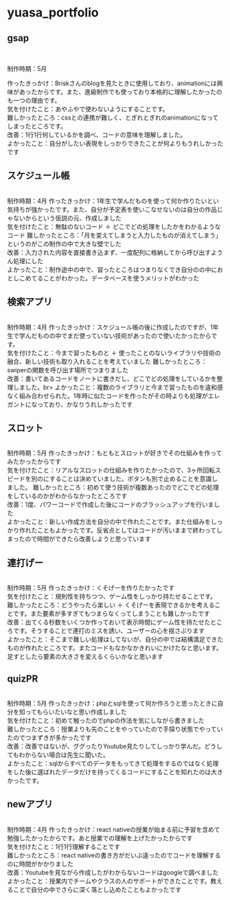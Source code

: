 # yuasa_portfolio
<h2>gsap</h2><br>
<p>制作時期：5月</p>
作ったきっかけ：Briskさんのblogを見たときに使用しており、animationには興味があったからです。また、進級制作でも使っており本格的に理解したかったのも一つの理由です。<br>
気を付けたこと：あやふやで使わないようにすることです。<br>
難しかったところ：cssとの連携が難しく、とぎれとぎれのanimationになってしまったところです。<br>
改善：1行1行何しているかを調べ、コードの意味を理解しました。<br>
よかったこと：自分がしたい表現をしっかりできたことが何よりもうれしかったです<br>

<h2>スケジュール帳</h2><br>
制作時期：4月
作ったきっかけ：1年生で学んだものを使って何か作りたいとい気持ちが強かったです。また、自分が予定表を使いこなせないのは自分の作品じゃないからという仮説の元、作成しました<br>
気を付けたこと：無駄のないコード ＋ どこでどの処理をしたかをわかるようなコード
難しかったところ：「月を変えてしまうと入力したものが消えてしまう」というのがこの制作の中で大きな壁でした<br>
改善：入力された内容を直接書き込まず、一度配列に格納してから呼び出すようん処理にした<br>
よかったこと：制作途中の中で、習ったところはつまりなくでき自分のの中におとしこめてることがわかった。データベースを使うメリットがわかった<br>

<h2>検索アプリ</h2><br>
制作時期：4月
作ったきっかけ：スケジュール帳の後に作成したのですが、1年生で学んだものの中でまだ使っていない技術があったので使いたかったからです。<br>
気を付けたこと：今まで習ったものと ＋ 使ったことのないライブラリや技術の融合、新しい技術も取り入れることを考えていました
難しかったところ：swiperの関数を呼び出す場所でつまりました<br>
改善：書いてあるコードをノートに書きだし、どこでどの処理をしているかを整理しました。br>
よかったこと：複数のライブラリと今まで習ったものを違和感なく組み合わせられた。1年時に似たコードを作ったがその時よりも処理がエレガントになっており、かなりうれしかったです<br>

<h2>スロット</h2><br>
制作時期：5月
作ったきっかけ：もともとスロットが好きでその仕組みを作ってみたかったからです<br>
気を付けたこと：リアルなスロットの仕組みを作りたかったので、3ヶ所回転スピードを別のにすることは決めていました。ボタンも別で止めることを意識しました。
難しかったところ：初めて使う技術が複数あったのでどこでどの処理をしているのかがわからなかったところです<br>
改善：1度、パワーコードで作成した後にコードのブラッシュアップを行いました<br>
よかったこと：新しい作成方法を自分の中で作れたことです。また仕組みをしっかり作れたこともよかったです。反省点としてはコードが汚いままで終わってしまったので時間ができたら改善しようと思っています<br>

<h2>連打げー</h2><br>
制作時期：5月
作ったきっかけ：くそげーを作りたかったです<br>
気を付けたこと：規則性を持ちつつ、ゲーム性をしっかり持たせることです。
難しかったところ：どうやったら楽しい ＋ くそげーを表現できるかを考えることです。また要素が多すぎてもつまらなくってしまうことも難しかったです<br>
改善：出てくる秒数をいくつか作っておいて表示時間にゲーム性を持たせたところです。そうすることで連打のミスを誘い、ユーザーの心を揺さぶります<br>
よかったこと：そこまで難しい処理はしてないが、自分の中では結構満足できたものが作れたところです。またコードもなかなかきれいにかけたなと思います。足すとしたら要素の大きさを変えるくらいかなと思います<br>

<h2>quizPR</h2><br>
制作時期：5月
作ったきっかけ：phpとsqlを使って何か作ろうと思ったときに自分を知ってもらいたいなと思い作成しました<br>
気を付けたこと：初めて触ったのでphpの作法を気にしながら書きました<br>
難しかったところ：授業よりも先のことをやっていたので手探り状態でやっていたのでつまずきが多かったです<br>
改善：改善ではないが、ググったりYoutube見たりしてしっかり学んだ。どうしてもわからない場合は先生に聞いた。<br>
よかったこと：sqlからすべてのデータをもってきて処理をするのではなく処理をした後に選ばれたデータだけを持ってくるコードにすることを知れたのは大きかったです。<br>

<h2>newアプリ</h2><br>
制作時期：4月
作ったきっかけ：react nativeの授業が始まる前に予習を含めて勉強したかったからです。あと授業での理解を上げたかったからです<br>
気を付けたこと：1行1行理解することです<br>
難しかったところ：react nativeの書き方がだいぶ違ったのでコードを理解するのに時間がかかりました<br>
改善：Youtubeを見ながら作成したがわからないコードはgoogleで調べました<br>
よかったこと：授業内でチームやクラスの人のサポートができたことです。教えることで自分の中でさらに深く落とし込めたこともよかったです<br>
